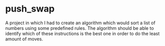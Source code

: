 # push_swap

A project in which I had to create an algorithm which would sort a list of numbers using some predefined rules. The algorithm should be able to identify which of these instructions is the best one in order to do the least amount of moves. 
